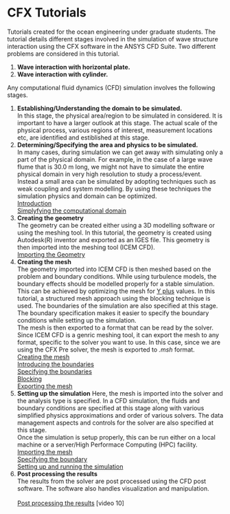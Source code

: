 # CFX Tutorials
 Tutorials created for the ocean engineering under graduate students. The tutorial details different stages involved in the simulation of wave structure interaction using the CFX software in the ANSYS CFD Suite. Two different problems are considered in this tutorial.
1. **Wave interaction with horizontal plate.**
2. **Wave interaction with cylinder.**

Any computational fluid dynamics (CFD) simulation involves the following stages.  

1. **Establishing/Understanding the domain to be simulated.**  
In this stage, the physical area/region to be simulated in considered. It is important to have a larger outlook at this stage. The actual scale of the physical process, various regions of interest, measurement locations etc, are identified and estiblished at this stage.<br />
2. **Determining/Specifying the area and physics to be simulated.**  
In many cases, during simulation we can get away with simulating only a part of the physical domain. For example, in the case of a large wave flume that is 30.0 m long, we might not have to simulate the entire physical domain in very high resolution to study a process/event. Instead a small area can be simulated by adopting techniques such as weak coupling and system modelling. By using these techniques the simulation physics and domain can be optimized.<br /> 
[Introduction](https://youtu.be/NviMo5UgmWM)  
[Simplyfying the computational domain](https://youtu.be/DG31o7sobIY)
3. **Creating the geometry**  
The geometry can be created either using a 3D modelling software or using the meshing tool. In this tutorial, the geometry is created using Autodesk(R) inventor and exported as an IGES file. This geometry is then imported into the meshing tool (ICEM CFD).<br />
[Importing the Geometry](https://youtu.be/AXhDbaEpNLQ)  
4. **Creating the mesh**  
The geometry imported into ICEM CFD is then meshed based on the problem and boundary conditions. While using turbulence models, the boundary effects should be modelled properly for a stable simulation. This can be achieved by optimizing the mesh for [Y plus](https://www.computationalfluiddynamics.com.au/tips-tricks-turbulence-wall-functions-and-y-requirements/#:~:text=The%20y%2B%20value%20is%20a,are%20within%20a%20certain%20range.) values. In this tutorial, a structured mesh approach using the blocking technique is used. The boundaries of the simulation are also specified at this stage. The boundary specification makes it easier to specify the boundary conditions while setting up the simulation.  
The mesh is then exported to a format that can be read by the solver. Since ICEM CFD is a genric meshing tool, it can export the mesh to any format, specific to the solver you want to use. In this case, since we are using the CFX Pre solver, the mesh is exported to *.msh* format.<br />
[Creating the mesh](https://youtu.be/MMB8KCBACZo)  
[Introducing the boundaries](https://youtu.be/9Ue1duNOf98)  
[Specifying the boundaries](https://youtu.be/DT1XsaiMOBw)  
[Blocking](https://youtu.be/evgwdttQzeM)  
[Exporting the mesh](https://youtu.be/e5HI4EyWgx4)  
5. **Setting up the simulation**
Here, the mesh is imported into the solver and the analysis type is specified. In a CFD simulation, the fluids and boundary conditions are specified at this stage along with various simplified physics approximations and order of various solvers. The data management aspects and controls for the solver are also specified at this stage.  
Once the simulation is setup properly, this can be run either on a local machine or a server/High Performace Computing (HPC) facility.<br />
[Importing the mesh](https://youtu.be/eAVCM4tiLPI)  
[Specifying the boundary](https://youtu.be/UcC1fhXsf_M)  
[Setting up and running the simulation](https://youtu.be/2CGfk6IPiuo)  
6. **Post processing the results**  
The results from the solver are post processed using the CFD post software. The software also handles visualization and manipulation.<br />  
[Post processing the results](https://youtu.be/rb3Y0fCHCuE)
[video 10]
